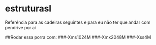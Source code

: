 # estruturasI
Referência para as cadeiras seguintes e para eu não ter que andar com pendrive por aí

##Rodar essa porra com:
###-Xms1024M
###-Xmx2048M
###-Xss4M
